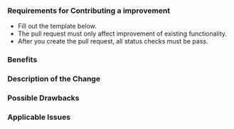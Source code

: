 ### Requirements for Contributing a improvement

* Fill out the template below.
* The pull request must only affect improvement of existing functionality.
* After you create the pull request, all status checks must be pass.

### Benefits

<!--

Describe the exact improvement observed.

-->

### Description of the Change

<!--

We must be able to understand the design of your change from this description.

-->

### Possible Drawbacks

<!-- What are the possible side-effects or negative impacts of the code change? -->

### Applicable Issues

<!-- Enter any applicable Issues here -->
